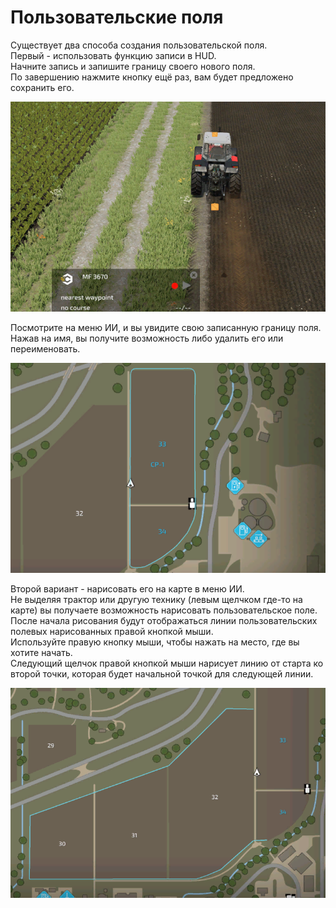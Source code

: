 # Пользовательские поля
  
Существует два способа создания пользовательской поля.  
Первый - использовать функцию записи в HUD.  
Начните запись и запишите границу своего нового поля.  
По завершению нажмите кнопку ещё раз, вам будет предложено сохранить его.  

![Image](../assets/images/recordcustomhelp_0_0_765_510.png)
  
Посмотрите на меню ИИ, и вы увидите свою записанную границу поля.  
Нажав на имя, вы получите возможность либо удалить его или переименовать.  

![Image](../assets/images/donecustomhelp_0_0_765_510.png)
  
Второй вариант - нарисовать его на карте в меню ИИ.  
Не выделяя трактор или другую технику (левым щелчком где-то на карте) вы получаете возможность нарисовать пользовательское поле.  
После начала рисования будут отображаться линии пользовательских полевых нарисованных правой кнопкой мыши.  
Используйте правую кнопку мыши, чтобы нажать на место, где вы хотите начать.  
Следующий щелчок правой кнопкой мыши нарисует линию от старта ко второй точки, которая будет начальной точкой для следующей линии.  

![Image](../assets/images/drawcustomhelp_0_0_765_510.png)